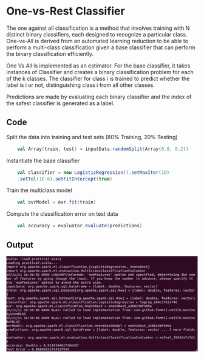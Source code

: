 # One-vs-Rest Classifier

The one against all classification is a method that involves training with N distinct binary classifiers, each designed to recognize a particular class. One-vs-All is derived from an automated learning reduction to be able to perform a multi-class classification given a base classifier that can perform the binary classification efficiently.

One Vs All is implemented as an estimator. For the base classifier, it takes instances of Classifier and creates a binary classification problem for each of the k classes. The classifier for class i is trained to predict whether the label is i or not, distinguishing class i from all other classes.

Predictions are made by evaluating each binary classifier and the index of the safest classifier is generated as a label.

## Code

Split the data into training and test sets (80% Training, 20% Testing)

```scala
    val Array(train, test) = inputData.randomSplit(Array(0.8, 0.2))
```

Instantiate the base classifier

```scala
    val classifier = new LogisticRegression().setMaxIter(10)
    .setTol(1E-6).setFitIntercept(true)
```

Train the multiclass model

```scala
    val ovrModel = ovr.fit(train)
```

Compute the classification error on test data

```scala
    val accuracy = evaluator.evaluate(predictions)
```

## Output
![one-vs-rest](one-vs-rest.png)